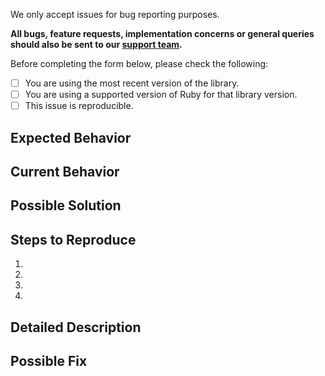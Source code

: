 We only accept issues for bug reporting purposes. 

**All bugs, feature requests, implementation concerns or general queries should also be sent to our [support team](https://support.airship.com/).**

Before completing the form below, please check the following:

- [ ] You are using the most recent version of the library. 
- [ ] You are using a supported version of Ruby for that library version. 
- [ ] This issue is reproducible. 

## Expected Behavior
<!--- Tell us what should happen -->

## Current Behavior
<!--- Tell us what happens instead of the expected behavior -->

## Possible Solution
<!--- Not required, but gives us a place to begin investigating -->

## Steps to Reproduce
<!--- Provide a link to a live example, or an unambiguous set of steps to -->
<!--- reproduce this bug. Include your implementation code if possible and relevant -->
1.
2.
3.
4.

## Detailed Description
<!--- Provide a detailed description. If possible full logs showing the behavior.-->

## Possible Fix
<!--- Not required, but suggest your possible solution if possible. -->
<!--  If your fix is known to work, we accept pull requests with a completed contribution agreement. -->